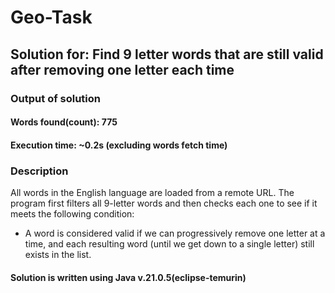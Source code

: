 # Geo-Task

## Solution for: Find 9 letter words that are still valid after removing one letter each time

### Output of solution
#### Words found(count): 775
#### Execution time: ~0.2s (excluding words fetch time)

### Description

All words in the English language are loaded from a remote URL.
The program first filters all 9-letter words and then checks each one to see if it meets the following condition:
 - A word is considered valid if we can progressively remove one letter at a time, and each resulting word (until we get down to a single letter) still exists in the list.


#### Solution is written using Java v.21.0.5(eclipse-temurin)

